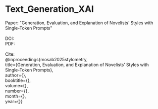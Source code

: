 # Text_Generation_XAI

Paper: "Generation, Evaluation, and Explanation of Novelists’ Styles with Single-Token Prompts"<br />
<br />
DOI:<br />
PDF:<br />
<br />
Cite:<br />
@inproceedings{mosab2025stylometry,<br />
title={Generation, Evaluation, and Explanation of Novelists’ Styles with Single-Token Prompts},<br />
author={},<br />
booktitle={},<br />
volume={},<br />
number={},<br />
month={},<br />
year={}}
